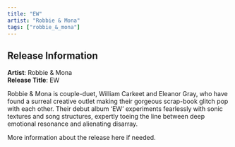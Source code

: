 ```yaml
---
title: "EW"
artist: "Robbie & Mona"
tags: ["robbie_&_mona"]
---
```


## Release Information

**Artist**: Robbie & Mona  
**Release Title**: EW

Robbie & Mona is couple-duet, William Carkeet and Eleanor Gray, who have found a surreal creative outlet making their gorgeous scrap-book glitch pop with each other. Their debut album ‘EW’ experiments fearlessly with sonic textures and song structures, expertly toeing the line between deep emotional resonance and alienating disarray.

More information about the release here if needed.
